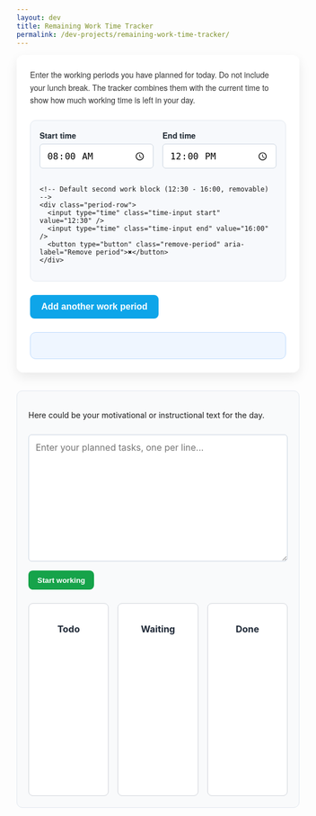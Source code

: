 ```yaml
---
layout: dev
title: Remaining Work Time Tracker
permalink: /dev-projects/remaining-work-time-tracker/
---
```


<div class="workday-tracker">
  <p>
    Enter the working periods you have planned for today. Do not include your lunch break.
    The tracker combines them with the current time to show how much working time is left in your day.
  </p>

  <div id="workday-periods" class="workday-periods" aria-live="polite">
    <!-- Default first work block (8:00 - 12:00, cannot be removed) -->
    <div class="period-row">
      <label>
        Start time
        <input type="time" class="time-input start" value="08:00" />
      </label>
      <label>
        End time
        <input type="time" class="time-input end" value="12:00" />
      </label>
    </div>

    <!-- Default second work block (12:30 - 16:00, removable) -->
    <div class="period-row">
      <input type="time" class="time-input start" value="12:30" />
      <input type="time" class="time-input end" value="16:00" />
      <button type="button" class="remove-period" aria-label="Remove period">✖</button>
    </div>
  </div>

  <button type="button" class="add-period" id="add-period">Add another work period</button>

  <div class="workday-summary">
    <p id="current-time" class="current-time"></p>
    <p id="remaining-time" class="remaining-time"></p>
  </div>
</div>

<!-- ===== Task Planning Section ===== -->
<div class="task-section">
  <p id="task-intro">
    Here could be your motivational or instructional text for the day.
  </p>
  <textarea
    id="task-input"
    placeholder="Enter your planned tasks, one per line..."
    rows="10"
  ></textarea>
  <button id="start-working">Start working</button>

  <div id="task-board" class="hidden">
    <div class="task-column" data-status="todo">
      <h3>Todo</h3>
      <ul class="task-list" id="todo-list"></ul>
    </div>
    <div class="task-column" data-status="waiting">
      <h3>Waiting</h3>
      <ul class="task-list" id="waiting-list"></ul>
    </div>
    <div class="task-column" data-status="done">
      <h3>Done</h3>
      <ul class="task-list" id="done-list"></ul>
    </div>
  </div>
</div>

<style>
/* === Layout and Styling === */
.workday-tracker {
  max-width: 720px;
  margin: 0 auto;
  padding: 1.5rem;
  background: #ffffff;
  border-radius: 12px;
  box-shadow: 0 8px 20px rgba(0, 0, 0, 0.08);
  font-family: "Helvetica Neue", Arial, sans-serif;
}

.workday-tracker p {
  margin-top: 0;
  color: #333;
  line-height: 1.6;
}

.workday-periods {
  background: #f7f9fc;
  border-radius: 10px;
  border: 1px solid #e3e8f0;
  padding: 1rem;
  margin: 1.5rem 0;
  display: flex;
  flex-direction: column;
  gap: 1rem;
}

.period-row {
  display: grid;
  grid-template-columns: 1fr 1fr auto;
  gap: 1rem;
  align-items: end;
}

.period-row:first-child {
  grid-template-columns: 1fr 1fr; /* No remove button */
}

.period-row label {
  display: flex;
  flex-direction: column;
  font-weight: 600;
  color: #1f2933;
}

.time-input {
  margin-top: 0.35rem;
  padding: 0.6rem 0.75rem;
  font-size: 1rem;
  border-radius: 6px;
  border: 1px solid #cbd5e1;
  background-color: #fff;
  transition: border-color 0.2s ease, box-shadow 0.2s ease;
}

.time-input:focus {
  outline: none;
  border-color: #0ea5e9;
  box-shadow: 0 0 0 3px rgba(14, 165, 233, 0.25);
}

.add-period {
  background-color: #0ea5e9;
  color: #fff;
  border: none;
  padding: 0.75rem 1.25rem;
  border-radius: 8px;
  font-size: 1rem;
  font-weight: 600;
  cursor: pointer;
  transition: background-color 0.2s ease, transform 0.2s ease;
}

.add-period:hover {
  background-color: #0284c7;
  transform: translateY(-1px);
}

.remove-period {
  background: #ef4444;
  color: #fff;
  border: none;
  border-radius: 6px;
  font-size: 1rem;
  padding: 0.4rem 0.7rem;
  cursor: pointer;
  transition: background-color 0.2s ease;
}

.remove-period:hover {
  background: #dc2626;
}

.workday-summary {
  margin-top: 1.5rem;
  background: #eff6ff;
  padding: 1rem 1.25rem;
  border-radius: 10px;
  border: 1px solid #bfdbfe;
}

.remaining-time {
  font-size: 1.35rem;
  font-weight: 700;
  color: #1d4ed8;
  margin-bottom: 0.25rem;
}

.current-time {
  font-weight: 600;
  color: #1f2937;
}

/* === Task Planner Section === */
.task-section {
  margin-top: 2rem;
  background: #f9fafb;
  padding: 1.25rem;
  border-radius: 10px;
  border: 1px solid #e2e8f0;
}

#task-input {
  width: 100%;
  font-size: 1rem;
  padding: 0.75rem;
  border-radius: 6px;
  border: 1px solid #cbd5e1;
  margin-top: 0.75rem;
  font-family: inherit;
  resize: vertical;
}

#start-working {
  margin-top: 1rem;
  background-color: #16a34a;
  color: white;
  font-weight: 600;
  padding: 0.6rem 1rem;
  border: none;
  border-radius: 8px;
  cursor: pointer;
}

#start-working:hover {
  background-color: #15803d;
}

.hidden {
  display: none;
}

#task-board {
  display: flex;
  gap: 1rem;
  margin-top: 1.5rem;
}

.task-column {
  flex: 1;
  background: #ffffff;
  border: 1px solid #d1d5db;
  border-radius: 8px;
  padding: 0.75rem;
  display: flex;
  flex-direction: column;
  min-height: 300px;
}

.task-column h3 {
  text-align: center;
  margin-bottom: 0.5rem;
  color: #1f2937;
}

.task-list {
  flex-grow: 1;
  list-style: none;
  margin: 0;
  padding: 0.5rem;
  min-height: 250px;
}

.task-item {
  background: #eff6ff;
  margin-bottom: 0.5rem;
  padding: 0.6rem;
  border-radius: 6px;
  cursor: grab;
  border: 1px solid #bfdbfe;
  user-select: none;
}

.task-item.dragging {
  opacity: 0.5;
}

.task-item:hover {
  background: #dbeafe;
}

.task-popup {
  position: fixed;
  top: 50%;
  left: 50%;
  transform: translate(-50%, -50%);
  background: white;
  border-radius: 10px;
  box-shadow: 0 4px 20px rgba(0, 0, 0, 0.15);
  padding: 1rem 1.5rem;
  z-index: 1000;
  text-align: center;
}

.task-popup button {
  margin: 0.5rem;
  padding: 0.5rem 1rem;
  border-radius: 6px;
  border: none;
  cursor: pointer;
}

.task-popup .todo {
  background-color: #3b82f6;
  color: white;
}

.task-popup .waiting {
  background-color: #f59e0b;
  color: white;
}

.task-popup .done {
  background-color: #10b981;
  color: white;
}

@media (max-width: 600px) {
  .workday-tracker {
    padding: 1rem;
  }

  .add-period {
    width: 100%;
  }

  #task-board {
    flex-direction: column;
  }
}
</style>

<script>
(function () {
  const periodsContainer = document.getElementById("workday-periods");
  const addButton = document.getElementById("add-period");
  const currentTimeEl = document.getElementById("current-time");
  const remainingEl = document.getElementById("remaining-time");

  function createPeriodRow(startValue = "", endValue = "") {
    const row = document.createElement("div");
    row.className = "period-row";
    row.innerHTML = `
      <input type="time" class="time-input start" value="${startValue}" />
      <input type="time" class="time-input end" value="${endValue}" />
      <button type="button" class="remove-period" aria-label="Remove period">✖</button>
    `;
    row.querySelector(".remove-period").addEventListener("click", () => {
      row.remove();
      updateRemainingTime();
    });
    return row;
  }

  function parseTime(input) {
    if (!input || !input.value) return null;
    const [hours, minutes] = input.value.split(":").map(Number);
    if (Number.isNaN(hours) || Number.isNaN(minutes)) return null;
    return hours * 60 + minutes;
  }

  function minutesToDuration(totalMinutes) {
    const hours = Math.floor(totalMinutes / 60);
    const minutes = totalMinutes % 60;
    const hText = hours === 1 ? "1 hour" : `${hours} hours`;
    const mText = minutes === 1 ? "1 minute" : `${minutes} minutes`;
    if (hours === 0) return mText;
    if (minutes === 0) return hText;
    return `${hText} and ${mText}`;
  }

  function updateCurrentTime(now) {
    const formatted = now.toLocaleTimeString([], {
      hour: "2-digit",
      minute: "2-digit",
      hour12: true,
    });
    currentTimeEl.textContent = `Current time: ${formatted}`;
  }

  function updateRemainingTime() {
    const now = new Date();
    const nowMinutes = now.getHours() * 60 + now.getMinutes();
    updateCurrentTime(now);

    const rows = Array.from(periodsContainer.querySelectorAll(".period-row"));
    let upcomingMinutes = 0;
    let lastEndTime = 0;

    rows.forEach((row) => {
      const start = parseTime(row.querySelector(".start"));
      const end = parseTime(row.querySelector(".end"));
      if (start === null || end === null) return;
      if (end === start) return;
      if (end > lastEndTime) lastEndTime = end;

      let minutesRemaining = 0;
      if (end > start) {
        if (nowMinutes <= start) minutesRemaining = end - start;
        else if (nowMinutes < end) minutesRemaining = end - nowMinutes;
      }
      if (minutesRemaining > 0) upcomingMinutes += minutesRemaining;
    });

    if (upcomingMinutes <= 0) {
      remainingEl.innerHTML = "Your workday is complete. Great job!";
      if (lastEndTime && nowMinutes > lastEndTime) {
        const overtime = nowMinutes - lastEndTime;
        const overtimeText = minutesToDuration(overtime);
        const overtimeEl = document.createElement("p");
        overtimeEl.style.color = "red";
        overtimeEl.style.fontWeight = "bold";
        overtimeEl.textContent = `Overtime: ${overtimeText}`;
        remainingEl.appendChild(overtimeEl);
      }
      return;
    }

    remainingEl.textContent = `Time remaining today: ${minutesToDuration(upcomingMinutes)}`;
  }

  const defaultRemoveButton = periodsContainer.querySelector(".period-row:nth-child(2) .remove-period");
  if (defaultRemoveButton) {
    defaultRemoveButton.addEventListener("click", () => {
      defaultRemoveButton.closest(".period-row").remove();
      updateRemainingTime();
    });
  }

  periodsContainer.addEventListener("input", updateRemainingTime);
  addButton.addEventListener("click", () => {
    const newRow = createPeriodRow();
    periodsContainer.appendChild(newRow);
    updateRemainingTime();
  });

  updateRemainingTime();
  setInterval(updateRemainingTime, 60000);
})();

// === Task Planner Section ===
(function () {
  const startBtn = document.getElementById("start-working");
  const taskInput = document.getElementById("task-input");
  const board = document.getElementById("task-board");
  const columns = document.querySelectorAll(".task-list");
  let dragged = null;

  startBtn.addEventListener("click", () => {
    const tasks = taskInput.value
      .split("\n")
      .map((t) => t.trim())
      .filter(Boolean);

    if (tasks.length === 0) {
      alert("Please enter at least one task.");
      return;
    }

    taskInput.classList.add("hidden");
    startBtn.classList.add("hidden");
    board.classList.remove("hidden");

    const todoList = document.getElementById("todo-list");
    todoList.innerHTML = "";

    tasks.forEach((task) => {
      const li = document.createElement("li");
      li.className = "task-item";
      li.textContent = task;
      li.setAttribute("draggable", "true");
      todoList.appendChild(li);
      addTaskInteractivity(li);
    });
  });

  function addTaskInteractivity(taskEl) {
    taskEl.addEventListener("click", () => {
      const popup = document.createElement("div");
      popup.className = "task-popup";
      popup.innerHTML = `
        <p>Move this task to:</p>
        <button class="todo">Todo</button>
        <button class="waiting">Waiting</button>
        <button class="done">Done</button>
      `;
      document.body.appendChild(popup);

      popup.querySelectorAll("button").forEach((btn) => {
        btn.addEventListener("click", () => {
          document.getElementById(btn.className + "-list").appendChild(taskEl);
          document.body.removeChild(popup);
        });
      });
    });

    taskEl.addEventListener("dragstart", (e) => {
      e.dataTransfer.setData("text/plain", "");
      taskEl.classList.add("dragging");
      dragged = taskEl;
    });

    taskEl.addEventListener("dragend", () => {
      taskEl.classList.remove("dragging");
      dragged = null;
    });
  }

  columns.forEach((col) => {
    col.addEventListener("dragover", (e) => {
      e.preventDefault();
      const afterEl = getDragAfterElement(col, e.clientY);
      if (afterEl == null) {
        col.appendChild(dragged);
      } else {
        col.insertBefore(dragged, afterEl);
      }
    });
  });

  function getDragAfterElement(container, y) {
    const draggableElements = [
      ...container.querySelectorAll(".task-item:not(.dragging)"),
    ];
    return draggableElements.reduce(
      (closest, child) => {
        const box = child.getBoundingClientRect();
        const offset = y - box.top - box.height / 2;
        if (offset < 0 && offset > closest.offset) {
          return { offset, element: child };
        } else {
          return closest;
        }
      },
      { offset: Number.NEGATIVE_INFINITY }
    ).element;
  }
})();
</script>
